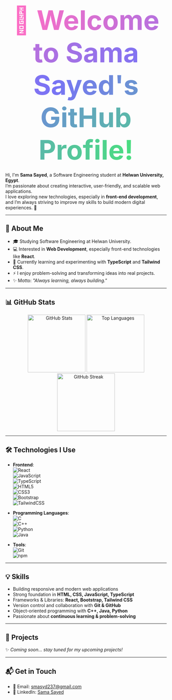 <h1 align="center">
  <span style="font-size: 3em; font-weight: bold; background: linear-gradient(90deg, #ff6ec4, #7873f5, #4ade80); -webkit-background-clip: text; color: transparent; animation: gradientMove 3s infinite linear;">
    👋 Welcome to Sama Sayed's GitHub Profile!
  </span>
</h1>

Hi, I'm **Sama Sayed**, a Software Engineering student at **Helwan University, Egypt**.  
I’m passionate about creating interactive, user-friendly, and scalable web applications.  
I love exploring new technologies, especially in **front-end development**, and I’m always striving to improve my skills to build modern digital experiences. 🚀  

---

## 🌟 About Me
- 🎓 Studying Software Engineering at Helwan University.  
- 💻 Interested in **Web Development**, especially front-end technologies like **React**.  
- 🌱 Currently learning and experimenting with **TypeScript** and **Tailwind CSS**.  
- ⚡ I enjoy problem-solving and transforming ideas into real projects.  
- ✨ Motto: *"Always learning, always building."*  

---

## 📊 GitHub Stats

<p align="center">
  <img src="https://github-readme-stats.vercel.app/api?username=Sama-Zain&show_icons=true&theme=radical" alt="GitHub Stats" height="180"/>
  <img src="https://github-readme-stats.vercel.app/api/top-langs/?username=Sama-Zain&layout=compact&theme=radical" alt="Top Languages" height="180"/>
<img src="https://streak-stats.demolab.com?user=Sama-Zain&theme=tokyonight" alt="GitHub Streak" height="180"/>
</p>

---

## 🛠️ Technologies I Use
- **Frontend**:  
  ![React](https://img.shields.io/badge/React-61DAFB?style=for-the-badge&logo=react&logoColor=black)  
  ![JavaScript](https://img.shields.io/badge/JavaScript-F7DF1E?style=for-the-badge&logo=javascript&logoColor=black)  
  ![TypeScript](https://img.shields.io/badge/TypeScript-3178C6?style=for-the-badge&logo=typescript&logoColor=white)  
  ![HTML5](https://img.shields.io/badge/HTML5-E34F26?style=for-the-badge&logo=html5&logoColor=white)  
  ![CSS3](https://img.shields.io/badge/CSS3-1572B6?style=for-the-badge&logo=css3&logoColor=white)  
  ![Bootstrap](https://img.shields.io/badge/Bootstrap-7952B3?style=for-the-badge&logo=bootstrap&logoColor=white)  
  ![TailwindCSS](https://img.shields.io/badge/Tailwind-06B6D4?style=for-the-badge&logo=tailwindcss&logoColor=white)  

- **Programming Languages**:  
  ![C](https://img.shields.io/badge/C-00599C?style=for-the-badge&logo=c&logoColor=white)  
  ![C++](https://img.shields.io/badge/C++-00599C?style=for-the-badge&logo=cplusplus&logoColor=white)  
  ![Python](https://img.shields.io/badge/Python-3776AB?style=for-the-badge&logo=python&logoColor=white)  
  ![Java](https://img.shields.io/badge/Java-007396?style=for-the-badge&logo=java&logoColor=white)  

- **Tools**:  
  ![Git](https://img.shields.io/badge/Git-F05032?style=for-the-badge&logo=git&logoColor=white)  
  ![npm](https://img.shields.io/badge/npm-CB3837?style=for-the-badge&logo=npm&logoColor=white)  

---

## 💡 Skills
- Building responsive and modern web applications  
- Strong foundation in **HTML, CSS, JavaScript, TypeScript**  
- Frameworks & Libraries: **React, Bootstrap, Tailwind CSS**  
- Version control and collaboration with **Git & GitHub**  
- Object-oriented programming with **C++, Java, Python**  
- Passionate about **continuous learning & problem-solving**  

---

## 🚀 Projects
✨ *Coming soon... stay tuned for my upcoming projects!*  

---

## 📬 Get in Touch
- 📧 Email: [smasyd237@gmail.com](mailto:smasyd237@gmail.com)  
- 🔗 LinkedIn: [Sama Sayed](https://www.linkedin.com/in/sama-sayed-801189386)  
